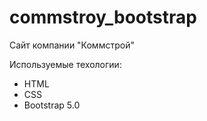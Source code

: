 # commstroy_bootstrap

Сайт компании "Коммстрой"

Используемые техологии:

- HTML
- CSS
- Bootstrap 5.0
